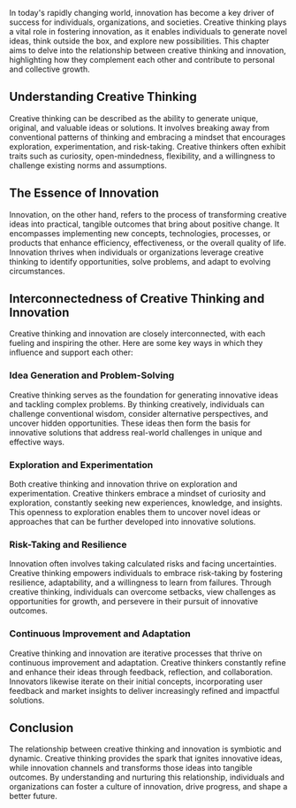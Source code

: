 
In today's rapidly changing world, innovation has become a key driver of success for individuals, organizations, and societies. Creative thinking plays a vital role in fostering innovation, as it enables individuals to generate novel ideas, think outside the box, and explore new possibilities. This chapter aims to delve into the relationship between creative thinking and innovation, highlighting how they complement each other and contribute to personal and collective growth.

Understanding Creative Thinking
-------------------------------

Creative thinking can be described as the ability to generate unique, original, and valuable ideas or solutions. It involves breaking away from conventional patterns of thinking and embracing a mindset that encourages exploration, experimentation, and risk-taking. Creative thinkers often exhibit traits such as curiosity, open-mindedness, flexibility, and a willingness to challenge existing norms and assumptions.

The Essence of Innovation
-------------------------

Innovation, on the other hand, refers to the process of transforming creative ideas into practical, tangible outcomes that bring about positive change. It encompasses implementing new concepts, technologies, processes, or products that enhance efficiency, effectiveness, or the overall quality of life. Innovation thrives when individuals or organizations leverage creative thinking to identify opportunities, solve problems, and adapt to evolving circumstances.

Interconnectedness of Creative Thinking and Innovation
------------------------------------------------------

Creative thinking and innovation are closely interconnected, with each fueling and inspiring the other. Here are some key ways in which they influence and support each other:

### Idea Generation and Problem-Solving

Creative thinking serves as the foundation for generating innovative ideas and tackling complex problems. By thinking creatively, individuals can challenge conventional wisdom, consider alternative perspectives, and uncover hidden opportunities. These ideas then form the basis for innovative solutions that address real-world challenges in unique and effective ways.

### Exploration and Experimentation

Both creative thinking and innovation thrive on exploration and experimentation. Creative thinkers embrace a mindset of curiosity and exploration, constantly seeking new experiences, knowledge, and insights. This openness to exploration enables them to uncover novel ideas or approaches that can be further developed into innovative solutions.

### Risk-Taking and Resilience

Innovation often involves taking calculated risks and facing uncertainties. Creative thinking empowers individuals to embrace risk-taking by fostering resilience, adaptability, and a willingness to learn from failures. Through creative thinking, individuals can overcome setbacks, view challenges as opportunities for growth, and persevere in their pursuit of innovative outcomes.

### Continuous Improvement and Adaptation

Creative thinking and innovation are iterative processes that thrive on continuous improvement and adaptation. Creative thinkers constantly refine and enhance their ideas through feedback, reflection, and collaboration. Innovators likewise iterate on their initial concepts, incorporating user feedback and market insights to deliver increasingly refined and impactful solutions.

Conclusion
----------

The relationship between creative thinking and innovation is symbiotic and dynamic. Creative thinking provides the spark that ignites innovative ideas, while innovation channels and transforms those ideas into tangible outcomes. By understanding and nurturing this relationship, individuals and organizations can foster a culture of innovation, drive progress, and shape a better future.
